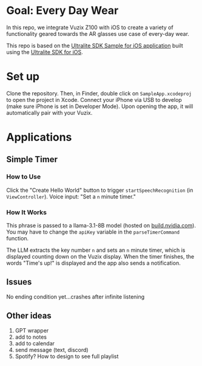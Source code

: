 # Goal: Every Day Wear
In this repo, we integrate Vuzix Z100 with iOS to create a variety of functionality geared towards the AR glasses use case of every-day wear.

This repo is based on the [Ultralite SDK Sample for iOS application](https://github.com/Vuzix/ultralite-sdk-ios-sample) built using the [Ultralite SDK for iOS](https://github.com/Vuzix/UltraliteSDK-releases-iOS). 

# Set up
Clone the repository. Then, in Finder, double click on `SampleApp.xcodeproj` to open the project in Xcode. Connect your iPhone via USB to develop (make sure iPhone is set in Developer Mode). Upon opening the app, it will automatically pair with your Vuzix.

# Applications

## Simple Timer

### How to Use
Click the "Create Hello World" button to trigger `startSpeechRecognition` (in `ViewController`). Voice input: "Set a `n` minute timer."

### How It Works
This phrase is passed to a llama-3.1-8B model (hosted on [build.nvidia.com](https://build.nvidia.com/meta/llama-3_1-8b-instruct)). You may have to change the `apiKey` variable in the `parseTimerCommand` function.

The LLM extracts the key number `n` and sets an `n` minute timer, which is displayed counting down on the Vuzix display. When the timer finishes, the words "Time's up!" is displayed and the app also sends a notification.

## Issues
No ending condition yet...crashes after infinite listening

## Other ideas
1. GPT wrapper
1. add to notes
1. add to calendar
1. send message (text, discord)
1. Spotify? How to design to see full playlist
